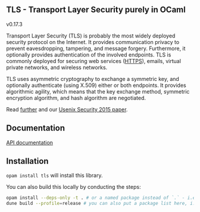 ## TLS - Transport Layer Security purely in OCaml

v0.17.3

Transport Layer Security (TLS) is probably the most widely deployed security
protocol on the Internet. It provides communication privacy to prevent
eavesdropping, tampering, and message forgery. Furthermore, it optionally
provides authentication of the involved endpoints. TLS is commonly deployed for
securing web services ([HTTPS](http://tools.ietf.org/html/rfc2818)), emails,
virtual private networks, and wireless networks.

TLS uses asymmetric cryptography to exchange a symmetric key, and optionally
authenticate (using X.509) either or both endpoints. It provides algorithmic
agility, which means that the key exchange method, symmetric encryption
algorithm, and hash algorithm are negotiated.

Read [further](https://nqsb.io) and our [Usenix Security 2015 paper](https://usenix15.nqsb.io).

## Documentation

[API documentation](https://mirleft.github.io/ocaml-tls/doc)

## Installation

`opam install tls` will install this library.

You can also build this locally by conducting the steps:

```bash
opam install --deps-only -t . # or a named package instead of `.` - i.e. ./tls-lwt.opam
dune build --profile=release # you can also put a package list here, i.e. tls,tls-lwt -- you can also use `@all` target to compile examples as well
```
